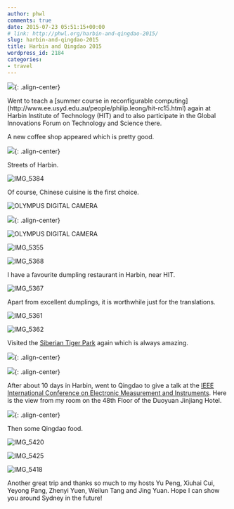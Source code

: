 ```yaml
---
author: phwl
comments: true
date: 2015-07-23 05:51:15+00:00
# link: http://phwl.org/harbin-and-qingdao-2015/
slug: harbin-and-qingdao-2015
title: Harbin and Qingdao 2015
wordpress_id: 2184
categories:
- travel
---
```


![](/assets/images/2015/07/P7170185.jpg){: .align-center}

<!-- more -->Went to teach a [summer course in reconfigurable computing](http://www.ee.usyd.edu.au/people/philip.leong/hit-rc15.html) again at Harbin Institute of Technology (HIT) and to also participate in the Global Innovations Forum on Technology and Science there.

A new coffee shop appeared which is pretty good.

![](/assets/images/2015/07/IMG_5382.jpg){: .align-center}

Streets of Harbin.

![IMG_5384](/assets/images/2015/07/IMG_5384.jpg)

Of course, Chinese cuisine is the first choice.

![OLYMPUS DIGITAL CAMERA](/assets/images/2015/07/P7140158.jpg)

![](/assets/images/2015/07/P7140159.jpg){: .align-center}

![OLYMPUS DIGITAL CAMERA](/assets/images/2015/07/P7140167.jpg)

![IMG_5355](/assets/images/2015/07/IMG_5355.jpg)

![IMG_5368](/assets/images/2015/07/IMG_5368.jpg)

I have a favourite dumpling restaurant in Harbin, near HIT.

![IMG_5367](/assets/images/2015/07/IMG_5367.jpg)

Apart from excellent dumplings, it is worthwhile just for the translations.

![IMG_5361](/assets/images/2015/07/IMG_5361.jpg)

![IMG_5362](/assets/images/2015/07/IMG_5362.jpg)

Visited the [Siberian Tiger Park](http://www.dongbeihu.net.cn/) again which is always amazing.

![](/assets/images/2015/07/P7140099.jpg){: .align-center}


![](/assets/images/2015/07/P7140086.jpg){: .align-center}

After about 10 days in Harbin, went to Qingdao to give a talk at the [IEEE International Conference on Electronic Measurement and Instruments](http://www.icemi.cn/). Here is the view from my room on the 48th Floor of the Duoyuan Jinjiang Hotel.

![](/assets/images/2015/07/P7180194.jpg){: .align-center}

Then some Qingdao food.

![IMG_5420](/assets/images/2015/07/IMG_5420.jpg)

![IMG_5425](/assets/images/2015/07/IMG_5425.jpg)

![IMG_5418](/assets/images/2015/07/IMG_5418.jpg)

Another great trip and thanks so much to my hosts Yu Peng, Xiuhai Cui, Yeyong Pang, Zhenyi Yuen, Weilun Tang and Jing Yuan. Hope I can show you around Sydney in the future!
